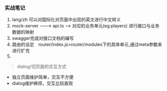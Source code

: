 ### 实战笔记
1. lang/zh 可以对国际化对页面中出现的英文进行中文转义
2. mock-server ---> api.ts --> 对应的业务单元(eg:players) 进行接口与业务数据的映射
3. swagger完成对接口文档的编写
4. 路由的设定　router/index.js>router/modules下的具体单元,通过meta参数来进行扩充
5. 

>  dialog/切页面的交互方式
+ 独立页面维护简单，交互不方便
+ dialog维护麻烦，交互比较直观

